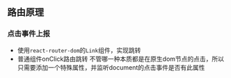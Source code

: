 ## 路由原理

### 点击事件上报
* 使用`react-router-dom`的`Link`组件，实现跳转
* 普通组件onClick路由跳转
不管哪一种本质都是在原生dom节点的点击，所以只需要添加一个特殊属性，并监听document的点击事件是否有此属性